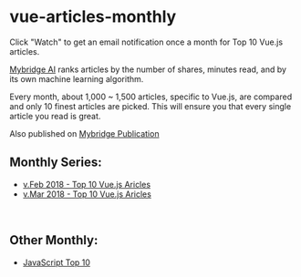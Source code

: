 # vue-articles-monthly

Click "Watch" to get an email notification once a month for Top 10 Vue.js articles.

[Mybridge AI](https://www.mybridge.co) ranks articles by the number of shares, minutes read, and by its own machine learning algorithm.

Every month, about 1,000 ~ 1,500 articles, specific to Vue.js, are compared and only 10 finest articles are picked. This will ensure you that every single article you read is great. 

Also published on [Mybridge Publication](https://medium.mybridge.co)


## Monthly Series:

* [v.Feb 2018 - Top 10 Vue.js Aricles](./src/02-2018.md)
* [v.Mar 2018 - Top 10 Vue.js Aricles](./src/03-2018.md)

<br>

## Other Monthly:
* [JavaScript Top 10](https://github.com/Mybridge/javascript-articles-monthly)
